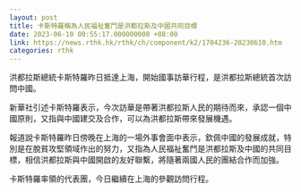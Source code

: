 ```yaml
---
layout: post
title: 卡斯特羅稱為人民福祉奮鬥是洪都拉斯及中國共同目標
date: 2023-06-10 00:55:17.000000000 +08:00
link: https://news.rthk.hk/rthk/ch/component/k2/1704236-20230610.htm
categories: rthk
---
```


洪都拉斯總統卡斯特羅昨日抵達上海，開始國事訪華行程，是洪都拉斯總統首次訪問中國。

新華社引述卡斯特羅表示，今次訪華是帶著洪都拉斯人民的期待而來，承認一個中國原則，又指與中國建交及合作，可以為洪都拉斯帶來發展機遇。

報道說卡斯特羅昨日傍晚在上海的一場外事會面中表示，欽佩中國的發展成就，特別是在脫貧攻堅領域作出的努力，又指為人民福祉奮鬥是洪都拉斯及中國的共同目標，相信洪都拉斯與中國開啟的友好聯繫，將隨著兩國人民的團結合作而加強。

卡斯特羅率領的代表團，今日繼續在上海的參觀訪問行程。
